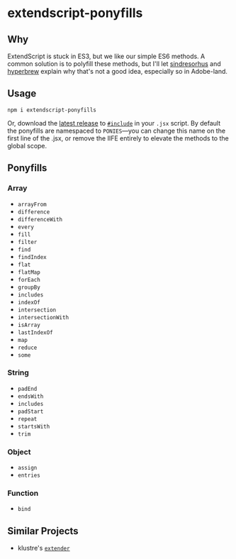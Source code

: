 # extendscript-ponyfills

## Why

ExtendScript is stuck in ES3, but we like our simple ES6 methods. A common solution is to polyfill these methods, but I'll let [sindresorhus](https://github.com/sindresorhus/ponyfill#how-are-ponyfills-better-than-polyfills) and [hyperbrew](https://hyperbrew.co/blog/top-2-extendscript-mistakes-and-how-to-avoid-them/) explain why that's not a good idea, especially so in Adobe-land.

## Usage

```
npm i extendscript-ponyfills
```

Or, download the [latest release](https://github.com/fartinmartin/extendscript-ponyfills/releases) to [`#include`](https://extendscript.docsforadobe.dev/extendscript-tools-features/preprocessor-directives.html) in your `.jsx` script. By default the ponyfills are namespaced to `PONIES`—you can change this name on the first line of the .jsx, or remove the IIFE entirely to elevate the methods to the global scope.

## Ponyfills

### Array

- `arrayFrom`
- `difference`
- `differenceWith`
- `every`
- `fill`
- `filter`
- `find`
- `findIndex`
- `flat`
- `flatMap`
- `forEach`
- `groupBy`
- `includes`
- `indexOf`
- `intersection`
- `intersectionWith`
- `isArray`
- `lastIndexOf`
- `map`
- `reduce`
- `some`

### String

- `padEnd`
- `endsWith`
- `includes`
- `padStart`
- `repeat`
- `startsWith`
- `trim`

### Object

- `assign`
- `entries`

### Function

- `bind`

## Similar Projects

- klustre's [`extender`](https://github.com/Klustre/extender)
